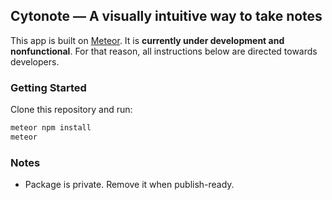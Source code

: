 ## Cytonote &mdash; A visually intuitive way to take notes

This app is built on [Meteor](https://www.meteor.com/). It is **currently under development and nonfunctional**. For that reason, all instructions below are directed towards developers.

### Getting Started
Clone this repository and run:
```bash
meteor npm install
meteor
```

### Notes
- Package is private. Remove it when publish-ready.